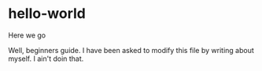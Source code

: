 # hello-world
Here we go

Well, beginners guide.
I have been asked to modify this file by writing about myself. I ain't doin that.

